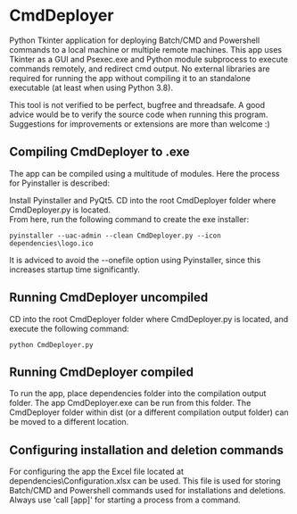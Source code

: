 # CmdDeployer
Python Tkinter application for deploying Batch/CMD and Powershell commands to a local machine or multiple remote machines. This app uses Tkinter as a GUI and Psexec.exe and Python module subprocess to execute commands remotely, and redirect cmd output. No external libraries are required for running the app without compiling it to an standalone executable (at least when using Python 3.8).

This tool is not verified to be perfect, bugfree and threadsafe. A good advice would be to verify the source code when running this program. Suggestions for improvements or extensions are more than welcome :)

## Compiling CmdDeployer to .exe
The app can be compiled using a multitude of modules. Here the process for Pyinstaller is described:

Install Pyinstaller and PyQt5. CD into the root CmdDeployer folder where CmdDeployer.py is located.<br>
From here, run the following command to create the exe installer:

```
pyinstaller --uac-admin --clean CmdDeployer.py --icon dependencies\logo.ico
```

It is adviced to avoid the --onefile option using Pyinstaller, since this increases startup time significantly.

## Running CmdDeployer uncompiled
CD into the root CmdDeployer folder where CmdDeployer.py is located, and execute the following command:
```
python CmdDeployer.py
```

## Running CmdDeployer compiled
To run the app, place dependencies folder into the compilation output folder. The app CmdDeployer.exe can be run from this folder. The CmdDeployer folder within dist (or a different compilation output folder) can be moved to a different location.

## Configuring installation and deletion commands
For configuring the app the Excel file located at dependencies\Configuration.xlsx can be used. This file is used for storing Batch/CMD and Powershell commands used for installations and deletions. Always use 'call [app]' for starting a process from a command.